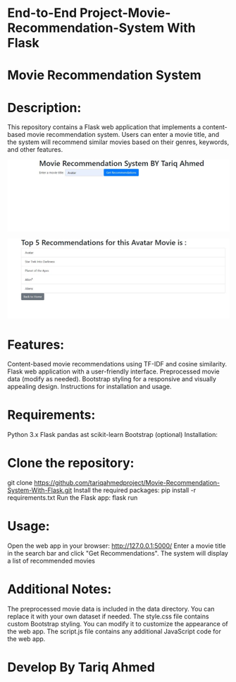 # End-to-End Project-Movie-Recommendation-System With Flask

# Movie Recommendation System

# Description:

This repository contains a Flask web application that implements a content-based movie recommendation system. Users can enter a movie title, and the system will recommend similar movies based on their genres, keywords, and other features.

![](https://github.com/tariqahmedproject/End-to-end-Movie-Movie-Recommendation-System/blob/main/Main%20page.JPG)

![](https://github.com/tariqahmedproject/End-to-end-Movie-Movie-Recommendation-System/blob/main/result.JPG)
# Features:

Content-based movie recommendations using TF-IDF and cosine similarity.
Flask web application with a user-friendly interface.
Preprocessed movie data (modify as needed).
Bootstrap styling for a responsive and visually appealing design.
Instructions for installation and usage.


# Requirements:

Python 3.x
Flask
pandas
ast
scikit-learn
Bootstrap (optional)
Installation:

# Clone the repository: 
git clone https://github.com/tariqahmedproject/Movie-Recommendation-System-With-Flask.git
Install the required packages: pip install -r requirements.txt
Run the Flask app: flask run

# Usage:

Open the web app in your browser: http://127.0.0.1:5000/
Enter a movie title in the search bar and click "Get Recommendations".
The system will display a list of recommended movies



# Additional Notes:

The preprocessed movie data is included in the data directory. You can replace it with your own dataset if needed.
The style.css file contains custom Bootstrap styling. You can modify it to customize the appearance of the web app.
The script.js file contains any additional JavaScript code for the web app.

# Develop By Tariq Ahmed

